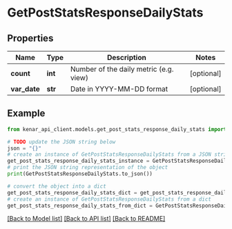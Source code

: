# GetPostStatsResponseDailyStats


## Properties

Name | Type | Description | Notes
------------ | ------------- | ------------- | -------------
**count** | **int** | Number of the daily metric (e.g. view) | [optional] 
**var_date** | **str** | Date in YYYY-MM-DD format | [optional] 

## Example

```python
from kenar_api_client.models.get_post_stats_response_daily_stats import GetPostStatsResponseDailyStats

# TODO update the JSON string below
json = "{}"
# create an instance of GetPostStatsResponseDailyStats from a JSON string
get_post_stats_response_daily_stats_instance = GetPostStatsResponseDailyStats.from_json(json)
# print the JSON string representation of the object
print(GetPostStatsResponseDailyStats.to_json())

# convert the object into a dict
get_post_stats_response_daily_stats_dict = get_post_stats_response_daily_stats_instance.to_dict()
# create an instance of GetPostStatsResponseDailyStats from a dict
get_post_stats_response_daily_stats_from_dict = GetPostStatsResponseDailyStats.from_dict(get_post_stats_response_daily_stats_dict)
```
[[Back to Model list]](../README.md#documentation-for-models) [[Back to API list]](../README.md#documentation-for-api-endpoints) [[Back to README]](../README.md)


